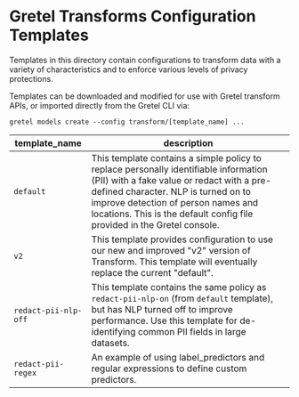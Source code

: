 # Gretel Transforms Configuration Templates

Templates in this directory contain configurations to transform data with a variety of characteristics and to enforce various levels of privacy protections.

Templates can be downloaded and modified for use with Gretel transform APIs, or imported directly from the Gretel CLI via:

`gretel models create --config transform/[template_name] ...`

| template_name        | description                                                                                                                                                                                                                                                                                |
| -------------------- | ------------------------------------------------------------------------------------------------------------------------------------------------------------------------------------------------------------------------------------------------------------------------------------------ |
| `default`            | This template contains a simple policy to replace personally identifiable information (PII) with a fake value or redact with a pre-defined character. NLP is turned on to improve detection of person names and locations. This is the default config file provided in the Gretel console. |
| `v2`                 | This template provides configuration to use our new and improved "v2" version of Transform. This template will eventually replace the current "default".                                                                                                                                   |
| `redact-pii-nlp-off` | This template contains the same policy as `redact-pii-nlp-on` (from `default` template), but has NLP turned off to improve performance. Use this template for de-identifying common PII fields in large datasets.                                                                          |
| `redact-pii-regex`   | An example of using label_predictors and regular expressions to define custom predictors.                                                                                                                                                                                                  |
